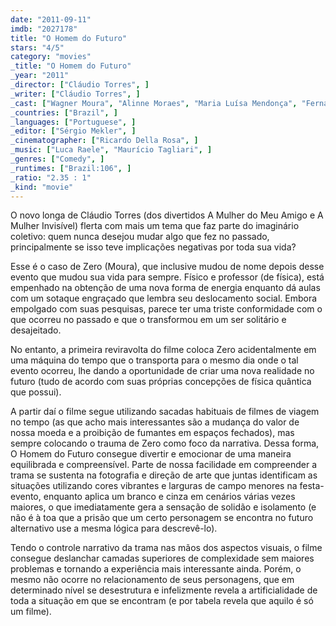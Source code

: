 ```yaml
---
date: "2011-09-11"
imdb: "2027178"
title: "O Homem do Futuro"
stars: "4/5"
category: "movies"
_title: "O Homem do Futuro"
_year: "2011"
_director: ["Cláudio Torres", ]
_writer: ["Cláudio Torres", ]
_cast: ["Wagner Moura", "Alinne Moraes", "Maria Luísa Mendonça", "Fernando Ceylão", "Gabriel Braga Nunes", "Daniel Uemura", "José Steimberg", "Malu Rodrigues", "Gregório Duvivier", ]
_countries: ["Brazil", ]
_languages: ["Portuguese", ]
_editor: ["Sérgio Mekler", ]
_cinematographer: ["Ricardo Della Rosa", ]
_music: ["Luca Raele", "Maurício Tagliari", ]
_genres: ["Comedy", ]
_runtimes: ["Brazil:106", ]
_ratio: "2.35 : 1"
_kind: "movie"
---
```

O novo longa de Cláudio Torres (dos divertidos A Mulher do Meu Amigo e A Mulher Invisível) flerta com mais um tema que faz parte do imaginário coletivo: quem nunca desejou mudar algo que fez no passado, principalmente se isso teve implicações negativas por toda sua vida?

Esse é o caso de Zero (Moura), que inclusive mudou de nome depois desse evento que mudou sua vida para sempre. Físico e professor (de física), está empenhado na obtenção de uma nova forma de energia enquanto dá aulas com um sotaque engraçado que lembra seu deslocamento social. Embora empolgado com suas pesquisas, parece ter uma triste conformidade com o que ocorreu no passado e que o transformou em um ser solitário e desajeitado.

No entanto, a primeira reviravolta do filme coloca Zero acidentalmente em uma máquina do tempo que o transporta para o mesmo dia onde o tal evento ocorreu, lhe dando a oportunidade de criar uma nova realidade no futuro (tudo de acordo com suas próprias concepções de física quântica que possui).

A partir daí o filme segue utilizando sacadas habituais de filmes de viagem no tempo (as que acho mais interessantes são a mudança do valor de nossa moeda e a proibição de fumantes em espaços fechados), mas sempre colocando o trauma de Zero como foco da narrativa. Dessa forma, O Homem do Futuro consegue divertir e emocionar de uma maneira equilibrada e compreensível. Parte de nossa facilidade em compreender a trama se sustenta na fotografia e direção de arte que juntas identificam as situações utilizando cores vibrantes e larguras de campo menores na festa-evento, enquanto aplica um branco e cinza em cenários várias vezes maiores, o que imediatamente gera a sensação de solidão e isolamento (e não é à toa que a prisão que um certo personagem se encontra no futuro alternativo use a mesma lógica para descrevê-lo).

Tendo o controle narrativo da trama nas mãos dos aspectos visuais, o filme consegue deslanchar camadas superiores de complexidade sem maiores problemas e tornando a experiência mais interessante ainda. Porém, o mesmo não ocorre no relacionamento de seus personagens, que em determinado nível se desestrutura e infelizmente revela a artificialidade de toda a situação em que se encontram (e por tabela revela que aquilo é só um filme).

